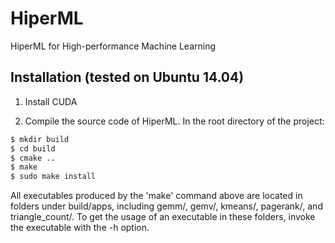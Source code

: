 # HiperML
HiperML for High-performance Machine Learning

Installation (tested on Ubuntu 14.04)
------------

1. Install CUDA

2. Compile the source code of HiperML. In the root directory of the project:
 ``` bash
$ mkdir build
$ cd build
$ cmake ..
$ make
$ sudo make install
 ```
All executables produced by the 'make' command above are located in folders under build/apps, including gemm/, gemv/, kmeans/, pagerank/, and triangle_count/. To get the usage of an executable in these folders, invoke the executable with the -h option.
